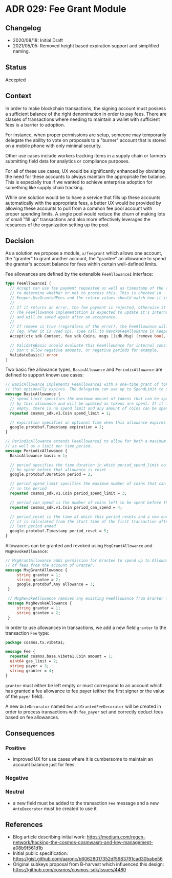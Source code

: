 # ADR 029: Fee Grant Module

## Changelog

- 2020/08/18: Initial Draft
- 2021/05/05: Removed height based expiration support and simplified naming.

## Status

Accepted

## Context

In order to make blockchain transactions, the signing account must possess a
sufficient balance of the right denomination in order to pay fees. There are
classes of transactions where needing to maintain a wallet with sufficient fees
is a barrier to adoption.

For instance, when proper permissions are setup, someone may temporarily
delegate the ability to vote on proposals to a "burner" account that is stored
on a mobile phone with only minimal security.

Other use cases include workers tracking items in a supply chain or farmers
submitting field data for analytics or compliance purposes.

For all of these use cases, UX would be significantly enhanced by obviating the
need for these accounts to always maintain the appropriate fee balance. This is
especially true if we wanted to achieve enterprise adoption for something like
supply chain tracking.

While one solution would be to have a service that fills up these accounts
automatically with the appropriate fees, a better UX would be provided by
allowing these accounts to pull from a common fee pool account with proper
spending limits. A single pool would reduce the churn of making lots of small
"fill up" transactions and also more effectively leverages the resources of the
organization setting up the pool.

## Decision

As a solution we propose a module, `x/feegrant` which allows one account, the
"granter" to grant another account, the "grantee" an allowance to spend the
granter's account balance for fees within certain well-defined limits.

Fee allowances are defined by the extensible `FeeAllowanceI` interface:

```go
type FeeAllowanceI {
  // Accept can use fee payment requested as well as timestamp of the current block
  // to determine whether or not to process this. This is checked in
  // Keeper.UseGrantedFees and the return values should match how it is handled there.
  //
  // If it returns an error, the fee payment is rejected, otherwise it is accepted.
  // The FeeAllowance implementation is expected to update it's internal state
  // and will be saved again after an acceptance.
  //
  // If remove is true (regardless of the error), the FeeAllowance will be deleted from storage
  // (eg. when it is used up). (See call to RevokeFeeAllowance in Keeper.UseGrantedFees)
  Accept(ctx sdk.Context, fee sdk.Coins, msgs []sdk.Msg) (remove bool, err error)

  // ValidateBasic should evaluate this FeeAllowance for internal consistency.
  // Don't allow negative amounts, or negative periods for example.
  ValidateBasic() error
}
```

Two basic fee allowance types, `BasicAllowance` and `PeriodicAllowance` are
defined to support known use cases:

```proto
// BasicAllowance implements FeeAllowanceI with a one-time grant of tokens
// that optionally expires. The delegatee can use up to SpendLimit to cover fees.
message BasicAllowance {
  // spend_limit specifies the maximum amount of tokens that can be spent
  // by this allowance and will be updated as tokens are spent. If it is
  // empty, there is no spend limit and any amount of coins can be spent.
  repeated cosmos_sdk.v1.Coin spend_limit = 1;

  // expiration specifies an optional time when this allowance expires
  google.protobuf.Timestamp expiration = 2;
}

// PeriodicAllowance extends FeeAllowanceI to allow for both a maximum cap,
// as well as a limit per time period.
message PeriodicAllowance {
  BasicAllowance basic = 1;

  // period specifies the time duration in which period_spend_limit coins can
  // be spent before that allowance is reset
  google.protobuf.Duration period = 2;

  // period_spend_limit specifies the maximum number of coins that can be spent
  // in the period
  repeated cosmos_sdk.v1.Coin period_spend_limit = 3;

  // period_can_spend is the number of coins left to be spent before the period_reset time
  repeated cosmos_sdk.v1.Coin period_can_spend = 4;

  // period_reset is the time at which this period resets and a new one begins,
  // it is calculated from the start time of the first transaction after the
  // last period ended
  google.protobuf.Timestamp period_reset = 5;
}

```

Allowances can be granted and revoked using `MsgGrantAllowance` and
`MsgRevokeAllowance`:

```proto
// MsgGrantAllowance adds permission for Grantee to spend up to Allowance
// of fees from the account of Granter.
message MsgGrantAllowance {
     string granter = 1;
     string grantee = 2;
     google.protobuf.Any allowance = 3;
 }

 // MsgRevokeAllowance removes any existing FeeAllowance from Granter to Grantee.
 message MsgRevokeAllowance {
     string granter = 1;
     string grantee = 2;
 }
```

In order to use allowances in transactions, we add a new field `granter` to the
transaction `Fee` type:

```proto
package cosmos.tx.v1beta1;

message Fee {
  repeated cosmos.base.v1beta1.Coin amount = 1;
  uint64 gas_limit = 2;
  string payer = 3;
  string granter = 4;
}
```

`granter` must either be left empty or must correspond to an account which has
granted a fee allowance to fee payer (either the first signer or the value of
the `payer` field).

A new `AnteDecorator` named `DeductGrantedFeeDecorator` will be created in order
to process transactions with `fee_payer` set and correctly deduct fees based on
fee allowances.

## Consequences

### Positive

- improved UX for use cases where it is cumbersome to maintain an account
  balance just for fees

### Negative

### Neutral

- a new field must be added to the transaction `Fee` message and a new
  `AnteDecorator` must be created to use it

## References

- Blog article describing initial work:
  https://medium.com/regen-network/hacking-the-cosmos-cosmwasm-and-key-management-a08b9f561d1b
- Initial public specification:
  https://gist.github.com/aaronc/b60628017352df5983791cad30babe56
- Original subkeys proposal from B-harvest which influenced this design:
  https://github.com/cosmos/cosmos-sdk/issues/4480
